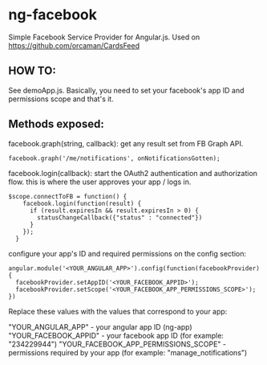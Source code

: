 # ng-facebook

Simple Facebook Service Provider for Angular.js. Used on https://github.com/orcaman/CardsFeed

## HOW TO:

See demoApp.js. Basically, you need to set your facebook's app ID and permissions scope and that's it. 

## Methods exposed:

facebook.graph(string, callback): get any result set from FB Graph API. 
```
facebook.graph('/me/notifications', onNotificationsGotten);
```

facebook.login(callback): start the OAuth2 authentication and authorization flow. this is where the user approves your app / logs in.
```
$scope.connectToFB = function() {
    facebook.login(function(result) {
      if (result.expiresIn && result.expiresIn > 0) {
        statusChangeCallback({"status" : "connected"})
      }
    });
  }
```

configure your app's ID and required permissions on the config section:
```
angular.module('<YOUR_ANGULAR_APP>').config(function(facebookProvider){
  facebookProvider.setAppID('<YOUR_FACEBOOK_APPID>');
  facebookProvider.setScope('<YOUR_FACEBOOK_APP_PERMISSIONS_SCOPE>');
})
```

Replace these values with the values that correspond to your app:

"YOUR_ANGULAR_APP"    - your angular app ID (ng-app)
"YOUR_FACEBOOK_APPID" - your facebook app ID (for example: "234229944")
"YOUR_FACEBOOK_APP_PERMISSIONS_SCOPE" - permissions required by your app (for example: "manage_notifications")